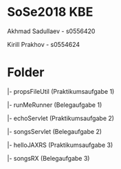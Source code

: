 # SoSe2018 KBE

Akhmad Sadullaev - s0556420

Kirill Prakhov - s0554624


# Folder

|- propsFileUtil       (Praktikumsaufgabe 1)

|- runMeRunner         (Belegaufgabe 1)

|- echoServlet         (Praktikumsaufgabe 2)

|- songsServlet        (Belegaufgabe 2)

|- helloJAXRS          (Praktikumsaufgabe 3)

|- songsRX             (Belegaufgabe 3)
